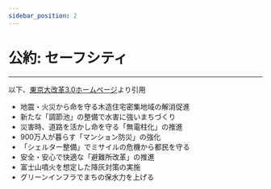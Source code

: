 ```yaml
---
sidebar_position: 2
---
```


# 公約: セーフシティ
---------------------

以下、[東京大改革3.0ホームページ](https://www.yuriko.or.jp/policy)より引用

- 地震・火災から命を守る木造住宅密集地域の解消促進
- 新たな「調節池」の整備で水害に強いまちづくり
- 災害時、道路を活かし命を守る「無電柱化」の推進
- 900万人が暮らす「マンション防災」の強化
- 「シェルター整備」でミサイルの危機から都民を守る
- 安全・安心で快適な「避難所改革」の推進
- 富士山噴火を想定した降灰対策の実施
- グリーンインフラでまちの保水力を上げる